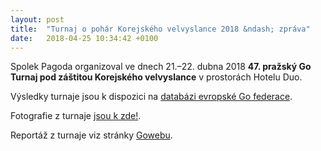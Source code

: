 ```yaml
---
layout: post
title:  "Turnaj o pohár Korejského velvyslance 2018 &ndash; zpráva"
date:   2018-04-25 10:34:42 +0100
---
```


Spolek Pagoda organizoval ve dnech 21.–22. dubna 2018 **47. pražský Go Turnaj pod záštitou Korejského velvyslance** 
v prostorách Hotelu Duo.

Výsledky turnaje jsou k dispozici na [databázi evropské Go federace](http://www.europeangodatabase.eu/EGD/Tournament_Card.php?&key=T180421B).

Fotografie z turnaje [jsou k zde!]( https://photos.google.com/share/AF1QipO4ialXqanAyY8rXJhfERcnvKecVCS7eYmGVIdNtW00s8rQBU_IVTlky3W-fH4aZA?key=ekRLbUoyVUV3RFdCTzc0anNkTkpXTTF2S0hjZXpR ).

Reportáž z turnaje viz stránky [Gowebu](http://goweb.cz/2018/praha-korean-ambassador-cup-2018/).
